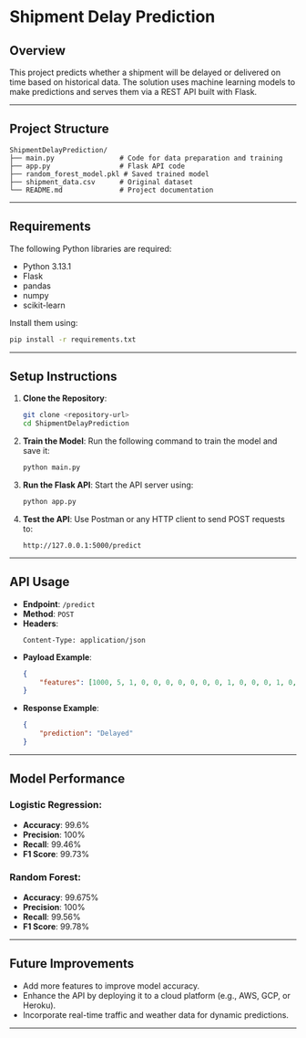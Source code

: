 # **Shipment Delay Prediction**

## **Overview**
This project predicts whether a shipment will be delayed or delivered on time based on historical data. The solution uses machine learning models to make predictions and serves them via a REST API built with Flask.

---

## **Project Structure**
```
ShipmentDelayPrediction/
├── main.py                # Code for data preparation and training
├── app.py                 # Flask API code
├── random_forest_model.pkl # Saved trained model
├── shipment_data.csv      # Original dataset
└── README.md              # Project documentation
```

---

## **Requirements**
The following Python libraries are required:
- Python 3.13.1
- Flask
- pandas
- numpy
- scikit-learn

Install them using:
```bash
pip install -r requirements.txt
```

---

## **Setup Instructions**
1. **Clone the Repository**:
   ```bash
   git clone <repository-url>
   cd ShipmentDelayPrediction
   ```

2. **Train the Model**:
   Run the following command to train the model and save it:
   ```bash
   python main.py
   ```

3. **Run the Flask API**:
   Start the API server using:
   ```bash
   python app.py
   ```

4. **Test the API**:
   Use Postman or any HTTP client to send POST requests to:
   ```
   http://127.0.0.1:5000/predict
   ```

---

## **API Usage**
- **Endpoint**: `/predict`
- **Method**: `POST`
- **Headers**: 
  ```
  Content-Type: application/json
  ```
- **Payload Example**:
  ```json
  {
      "features": [1000, 5, 1, 0, 0, 0, 0, 0, 0, 0, 1, 0, 0, 0, 1, 0, 0, 1, 0, 0, 1, 0, 0, 0, 1, 0, 1, 0]
  }
  ```
- **Response Example**:
  ```json
  {
      "prediction": "Delayed"
  }
  ```

---

## **Model Performance**
### Logistic Regression:
- **Accuracy**: 99.6%
- **Precision**: 100%
- **Recall**: 99.46%
- **F1 Score**: 99.73%

### Random Forest:
- **Accuracy**: 99.675%
- **Precision**: 100%
- **Recall**: 99.56%
- **F1 Score**: 99.78%

---

## **Future Improvements**
- Add more features to improve model accuracy.
- Enhance the API by deploying it to a cloud platform (e.g., AWS, GCP, or Heroku).
- Incorporate real-time traffic and weather data for dynamic predictions.

---
